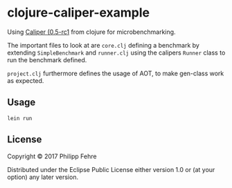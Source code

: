 # clojure-caliper-example

Using [Caliper (0.5-rc1](https://github.com/google/caliper/tree/v0.5-rc1) from
clojure for microbenchmarking.

The important files to look at are `core.clj` defining a benchmark by extending
`SimpleBenchmark` and `runner.clj` using the calipers `Runner` class to run the
benchmark defined.

`project.clj` furthermore defines the usage of AOT, to make gen-class work as
expected.

## Usage

```
lein run
```

## License

Copyright © 2017 Philipp Fehre

Distributed under the Eclipse Public License either version 1.0 or (at
your option) any later version.

